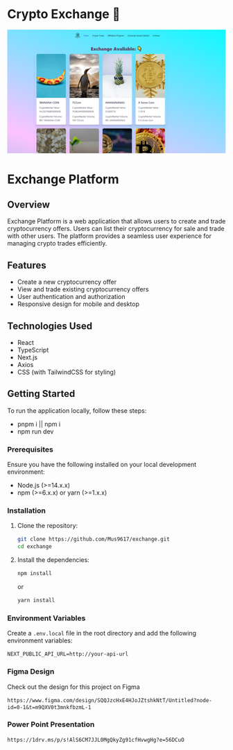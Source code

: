 # Crypto Exchange 🤝

![Alt Text](exchange2.PNG)


# Exchange Platform

## Overview

Exchange Platform is a web application that allows users to create and trade cryptocurrency offers. Users can list their cryptocurrency for sale and trade with other users. The platform provides a seamless user experience for managing crypto trades efficiently.

## Features

- Create a new cryptocurrency offer
- View and trade existing cryptocurrency offers
- User authentication and authorization
- Responsive design for mobile and desktop

## Technologies Used

- React
- TypeScript
- Next.js
- Axios
- CSS (with TailwindCSS for styling)
## Getting Started

To run the application locally, follow these steps:

- pnpm i ||  npm i
- npm run dev

### Prerequisites

Ensure you have the following installed on your local development environment:

- Node.js (>=14.x.x)
- npm (>=6.x.x) or yarn (>=1.x.x)

### Installation

1. Clone the repository:

    ```bash
    git clone https://github.com/Mus9617/exchange.git
    cd exchange
    ```

2. Install the dependencies:

    ```bash
    npm install
    ```

    or

    ```bash
    yarn install
    ```

### Environment Variables

Create a `.env.local` file in the root directory and add the following environment variables:

```plaintext
NEXT_PUBLIC_API_URL=http://your-api-url
 ```

### Figma Design

Check out the design for this project on Figma  
```Link
https://www.figma.com/design/SQQJzcHxE4HJoJZtshkNtT/Untitled?node-id=0-1&t=m9QXV0t3mnkfbzmL-1 
```

### Power Point Presentation


 ```Link
https://1drv.ms/p/s!AlS6CM7JJL0MgQkyZg91cfHvwgHg?e=56DCuO
```
